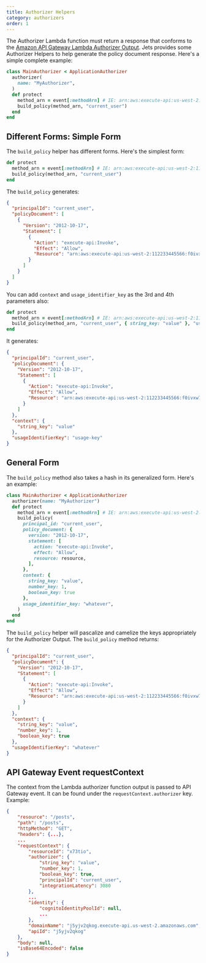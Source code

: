 ```yaml
---
title: Authorizer Helpers
category: authorizers
order: 1
---
```


The Authorizer Lambda function must return a response that conforms to the [Amazon API Gateway Lambda Authorizer Output](https://docs.aws.amazon.com/apigateway/latest/developerguide/api-gateway-lambda-authorizer-output.html).  Jets provides some Authorizer Helpers to help generate the policy document response. Here's a simple complete example:

```ruby
class MainAuthorizer < ApplicationAuthorizer
  authorizer(
    name: "MyAuthorizer",
  )
  def protect
    method_arn = event[:methodArn] # IE: arn:aws:execute-api:us-west-2:112233445566:f0ivxw7nkl/dev/GET/posts
    build_policy(method_arn, "current_user")
  end
end
```

## Different Forms: Simple Form

The `build_policy` helper has different forms. Here's the simplest form:

```ruby
def protect
  method_arn = event[:methodArn] # IE: arn:aws:execute-api:us-west-2:112233445566:f0ivxw7nkl/dev/GET/posts
  build_policy(method_arn, "current_user")
end
```

The `build_policy` generates:

```json
{
  "principalId": "current_user",
  "policyDocument": [
    {
      "Version": "2012-10-17",
      "Statement": [
        {
          "Action": "execute-api:Invoke",
          "Effect": "Allow",
          "Resource": "arn:aws:execute-api:us-west-2:112233445566:f0ivxw7nkl/dev/GET/posts"
        }
      ]
    }
  ]
}
```

You can add `context` and `usage_identifier_key` as the 3rd and 4th parameters also:

```ruby
def protect
  method_arn = event[:methodArn] # IE: arn:aws:execute-api:us-west-2:112233445566:f0ivxw7nkl/dev/GET/posts
  build_policy(method_arn, "current_user", { string_key: "value" }, "usage-key" )
end
```

It generates:

```json
{
  "principalId": "current_user",
  "policyDocument": {
    "Version": "2012-10-17",
    "Statement": [
      {
        "Action": "execute-api:Invoke",
        "Effect": "Allow",
        "Resource": "arn:aws:execute-api:us-west-2:112233445566:f0ivxw7nkl/dev/GET/posts"
      }
    ]
  },
  "context": {
    "string_key": "value"
  },
  "usageIdentifierKey": "usage-key"
}
```

## General Form

The `build_policy` method also takes a hash in its generalized form. Here's an example:

```ruby
class MainAuthorizer < ApplicationAuthorizer
  authorizer(name: "MyAuthorizer")
  def protect
    method_arn = event[:methodArn] # IE: arn:aws:execute-api:us-west-2:112233445566:f0ivxw7nkl/dev/GET/posts
    build_policy(
      principal_id: "current_user",
      policy_document: {
        version: "2012-10-17",
        statement: [
          action: "execute-api:Invoke",
          effect: "Allow",
          resource: resource,
        ],
      },
      context: {
        string_key: "value",
        number_key: 1,
        boolean_key: true
      },
      usage_identifier_key: "whatever",
    )
  end
end
```

The `build_policy` helper will pascalize and camelize the keys appropriately for the Authorizer Output. The `build_policy` method returns:

```json
{
  "principalId": "current_user",
  "policyDocument": {
    "Version": "2012-10-17",
    "Statement": [
      {
        "Action": "execute-api:Invoke",
        "Effect": "Allow",
        "Resource": "arn:aws:execute-api:us-west-2:112233445566:f0ivxw7nkl/dev/GET/posts"
      }
    ]
  },
  "context": {
    "string_key": "value",
    "number_key": 1,
    "boolean_key": true
  },
  "usageIdentifierKey": "whatever"
}
```

## API Gateway Event requestContext

The context from the Lambda authorizer function output is passed to API Gateway event. It can be found under the `requestContext.authorizer` key. Example:

```json
{
    "resource": "/posts",
    "path": "/posts",
    "httpMethod": "GET",
    "headers": {...},
    ...
    "requestContext": {
        "resourceId": "x73tio",
        "authorizer": {
            "string_key": "value",
            "number_key": 1,
            "boolean_key": true,
            "principalId": "current_user",
            "integrationLatency": 3080
        },
        ...
        "identity": {
            "cognitoIdentityPoolId": null,
            ...
        },
        "domainName": "j5yjv2qkog.execute-api.us-west-2.amazonaws.com",
        "apiId": "j5yjv2qkog"
    },
    "body": null,
    "isBase64Encoded": false
}
```

